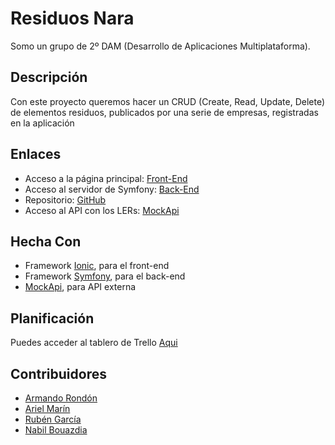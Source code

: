# Residuos Nara

Somo un grupo de 2º DAM (Desarrollo de Aplicaciones Multiplataforma).


## Descripción
Con este proyecto queremos hacer un CRUD (Create, Read, Update, Delete) de elementos residuos, publicados por una serie de empresas, registradas en la aplicación
## Enlaces
- Acceso a la página principal: [Front-End](https://residuos-nara-front.web.app)
- Acceso al servidor de Symfony: [Back-End]()
- Repositorio: [GitHub](https://github.com/Armando-Rondon/residuosNara)
- Acceso al API con los LERs: [MockApi](https://620a456092946600171c5924.mockapi.io/ler)

## Hecha Con

- Framework [Ionic](https://ionicframework.com), para el front-end  
- Framework [Symfony](https://symfony.es), para el back-end
- [MockApi](mockapi.io), para API externa

## Planificación

Puedes acceder al tablero de Trello [Aqui](https://trello.com/b/mDv9UJIS/residuos-nara)

## Contribuidores

- [Armando Rondón](https://github.com/Armando-Rondon)
- [Ariel Marín](https://github.com/I-Marin)
- [Rubén García](https://github.com/RUBENGS)
- [Nabil Bouazdia](https://github.com/Naaabil99)
